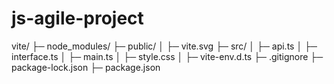 # js-agile-project

vite/
├─ node_modules/
├─ public/
│  ├─ vite.svg
├─ src/
│  ├─ api.ts
│  ├─ interface.ts
│  ├─ main.ts
│  ├─ style.css
│  ├─ vite-env.d.ts
├─ .gitignore
├─ package-lock.json
├─ package.json
